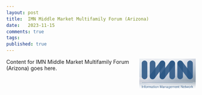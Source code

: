 ```yaml
---
layout: post
title:  IMN Middle Market Multifamily Forum (Arizona)
date:   2023-11-15
comments: true
tags: 
published: true
---
```


<img src="/images/Information_Management_Network_IMN.png" align="right" width="150" padding="10" alt="IMN Phoenix" title="IMN Phoenix" /> 




Content for IMN Middle Market Multifamily Forum (Arizona) goes here.
 
<!--more-->

